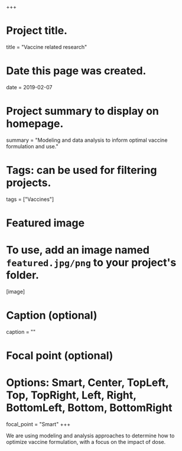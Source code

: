 +++
# Project title.
title = "Vaccine related research"

# Date this page was created.
date = 2019-02-07

# Project summary to display on homepage.
summary = "Modeling and data analysis to inform optimal vaccine formulation and use."

# Tags: can be used for filtering projects.
tags = ["Vaccines"]

# Featured image
# To use, add an image named `featured.jpg/png` to your project's folder. 
[image]
  # Caption (optional)
  caption = ""
  # Focal point (optional)
  # Options: Smart, Center, TopLeft, Top, TopRight, Left, Right, BottomLeft, Bottom, BottomRight
  focal_point = "Smart"
+++

We are using modeling and analysis approaches to determine how to optimize vaccine formulation, with a focus on the impact of dose. 


